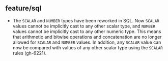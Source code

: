 ## feature/sql

* The `SCALAR` and `NUMBER` types have been reworked in SQL. Now `SCALAR`
  values cannot be implicitly cast to any other scalar type, and `NUMBER`
  values cannot be implicitly cast to any other numeric type. This means that
  arithmetic and bitwise operations and concatenation are no longer allowed for
  `SCALAR` and `NUMBER` values. In addition, any `SCALAR` value can now be
  compared with values of any other scalar type using the `SCALAR` rules
  (gh-6221).
